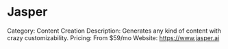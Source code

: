 # Jasper

Category: Content Creation
Description: Generates any kind of content with crazy customizability.
Pricing: From $59/mo
Website: https://www.jasper.ai